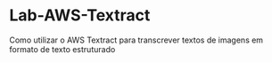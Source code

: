 # Lab-AWS-Textract
Como utilizar o AWS Textract para transcrever textos de imagens em formato de texto estruturado
